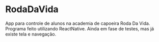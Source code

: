 # RodaDaVida
App para controle de alunos na academia de capoeira Roda Da Vida. Programa feito utilizando ReactNative. Ainda em fase de testes, mas já existe tela e navegação.
